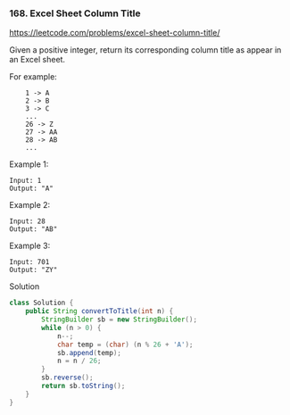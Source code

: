 ### 168. Excel Sheet Column Title

https://leetcode.com/problems/excel-sheet-column-title/

Given a positive integer, return its corresponding column title as appear in an Excel sheet.

For example:
```
    1 -> A
    2 -> B
    3 -> C
    ...
    26 -> Z
    27 -> AA
    28 -> AB 
    ...
```
Example 1:
```
Input: 1
Output: "A"
```
Example 2:
```
Input: 28
Output: "AB"
```
Example 3:
```
Input: 701
Output: "ZY"
```

Solution
```java
class Solution {
    public String convertToTitle(int n) {
        StringBuilder sb = new StringBuilder();
        while (n > 0) {
            n--;
            char temp = (char) (n % 26 + 'A');
            sb.append(temp);
            n = n / 26;
        }
        sb.reverse();
        return sb.toString();
    }
}
```